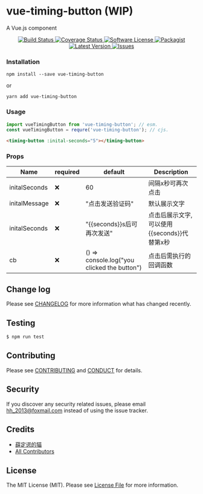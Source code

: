 # vue-timing-button (WIP)

A Vue.js component

<p align="center">
  <a href="https://circleci.com/gh/https://github.com/Aladdin-ADD/vue-timing-button">
    <img src="https://circleci.com/gh/https://github.com/Aladdin-ADD/vue-timing-button.svg?style=svg" alt="Build Status" />
  </a>
  <a href="https://coveralls.io/github/https://github.com/Aladdin-ADD/vue-timing-button?branch=master">
    <img src="https://coveralls.io/repos/github/https://github.com/Aladdin-ADD/vue-timing-button/badge.svg?branch=master&style=flat-square" alt="Coverage Status" />
  </a>
  <a href="LICENSE">
    <img src="https://img.shields.io/badge/license-MIT-brightgreen.svg?style=flat-square" alt="Software License" />
  </a>
  <a href="https://npmjs.org/package/vue-timing-button">
    <img src="https://img.shields.io/npm/v/vue-timing-button.svg?style=flat-square" alt="Packagist" />
  </a>
  <a href="https://github.com/https://github.com/Aladdin-ADD/vue-timing-button/releases">
    <img src="https://img.shields.io/github/release/https://github.com/Aladdin-ADD/vue-timing-button.svg?style=flat-square" alt="Latest Version" />
  </a>

  <a href="https://github.com/https://github.com/Aladdin-ADD/vue-timing-button/issues">
    <img src="https://img.shields.io/github/issues/https://github.com/Aladdin-ADD/vue-timing-button.svg?style=flat-square" alt="Issues" />
  </a>
</p>

### Installation
```
npm install --save vue-timing-button
```

or

```
yarn add vue-timing-button
```
### Usage

```js
import vueTimingButton from 'vue-timing-button'; // esm.
const vueTimingButton = requre('vue-timing-button'); // cjs.
```
```html
<timing-button :inital-seconds="5"></timing-button>
```
### Props
Name | required | default | Description
----- | ----- | ----- | -----
initalSeconds | ❌ | 60 | 间隔x秒可再次点击
initalMessage | ❌ | "点击发送验证码" | 默认展示文字
initalSeconds | ❌ | "{{seconds}}s后可再次发送" | 点击后展示文字,可以使用{{seconds}}代替第x秒
cb | ❌ | () => console.log("you clicked the button") | 点击后需执行的回调函数
## Change log

Please see [CHANGELOG](CHANGELOG.md) for more information what has changed recently.

## Testing

``` bash
$ npm run test
```

## Contributing

Please see [CONTRIBUTING](CONTRIBUTING.md) and [CONDUCT](CONDUCT.md) for details.

## Security

If you discover any security related issues, please email hh_2013@foxmail.com instead of using the issue tracker.

## Credits

- [薛定谔的猫](https://github.com/Aladdin-ADD/)
- [All Contributors][link-contributors]

## License

The MIT License (MIT). Please see [License File](LICENSE.md) for more information.

[link-author]: https://github.com/https://github.com/Aladdin-ADD
[link-contributors]: ../../contributors
